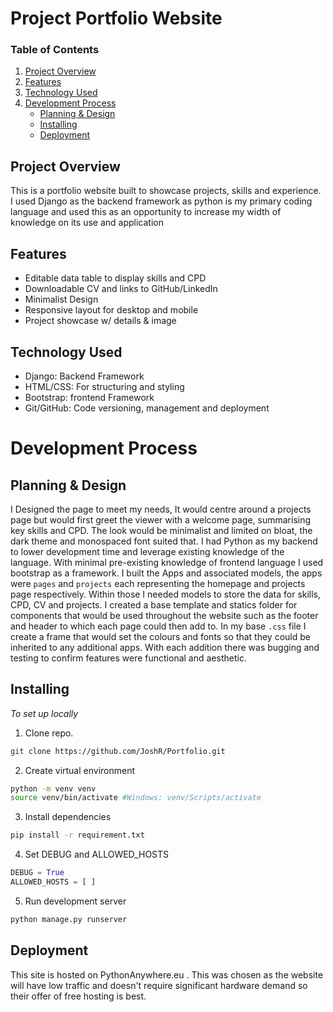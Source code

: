 # Project Portfolio Website

### Table of Contents

1. [Project Overview](#project-overview)
2. [Features](#features)
3. [Technology Used](#technology-used)
4. [Development Process](#development-process)
    - [Planning & Design](#planning--design)
    - [Installing](#installing)
    - [Deployment](#deployment)

## Project Overview
This is a portfolio website built to showcase projects, skills and experience. I used Django as the backend framework as python is my primary coding language and used this as an opportunity to increase my width of knowledge on its use and application

## Features 
- Editable data table to display skills and CPD
- Downloadable CV and links to GitHub/LinkedIn
- Minimalist Design
- Responsive layout for desktop and mobile
- Project showcase w/ details & image

## Technology Used
- Django: Backend Framework
- HTML/CSS: For structuring and styling 
- Bootstrap: frontend Framework
- Git/GitHub: Code versioning, management and deployment

# Development Process

## Planning & Design
I Designed the page to meet my needs, It would centre around a projects page but would first greet the viewer with a welcome page, summarising key skills and CPD. The look would be minimalist and limited on bloat, the  dark theme and monospaced font suited that. 
I had Python as my backend to lower development time and leverage existing knowledge of the language. With minimal pre-existing knowledge of frontend language I used bootstrap as a framework. 
I built the Apps and associated models, the apps were `pages` and `projects` each representing the homepage and projects page respectively. Within those I needed models to store the data for skills, CPD, CV and projects. 
I created a base template and statics folder for components that would be used throughout the website such as the footer and header to which each page could then add to. In my base `.css` file I create a frame that would set the colours and fonts so that they could be inherited to any additional apps.
With each addition there was bugging and testing to confirm features were functional and aesthetic.

## Installing
*To set up locally*

1. Clone repo.
```Bash
git clone https://github.com/JoshR/Portfolio.git
```
2. Create virtual environment 
```Bash
python -m venv venv
source venv/bin/activate #Windows: venv/Scripts/activate
```
3. Install dependencies
```bash
pip install -r requirement.txt
```
4. Set DEBUG and ALLOWED_HOSTS
```python
DEBUG = True
ALLOWED_HOSTS = [ ]
```
5. Run development server
```bash
python manage.py runserver
```

## Deployment
This site is hosted on PythonAnywhere.eu . This was chosen as the website will have low traffic and doesn't require significant hardware demand so their offer of free hosting is best.